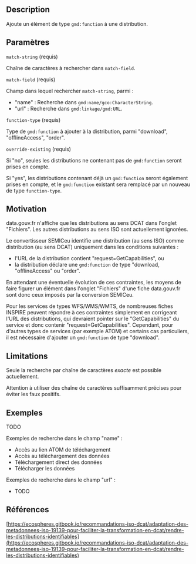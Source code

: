 ## Description

Ajoute un élément de type `gmd:function` à une distribution.


## Paramètres

`match-string` (requis)

Chaîne de caractères à rechercher dans `match-field`.

`match-field` (requis)<br/>

Champ dans lequel rechercher `match-string`, parmi :

- "name" : Recherche dans `gmd:name/gco:CharacterString`.
- "url" : Recherche dans `gmd:linkage/gmd:URL`.

`function-type` (requis)

Type de `gmd:function` à ajouter à la distribution, parmi "download", "offlineAccess", "order".

`override-existing` (requis)

Si "no", seules les distributions ne contenant pas de `gmd:function` seront prises en compte.

Si "yes", les distributions contenant déjà un `gmd:function` seront également prises en compte, et le `gmd:function` existant sera remplacé par un nouveau de type `function-type`.


## Motivation

data.gouv.fr n'affiche que les distributions au sens DCAT dans l'onglet "Fichiers".
Les autres distributions au sens ISO sont actuellement ignorées.

Le convertisseur SEMICeu identifie une distribution (au sens ISO) comme distribution (au sens DCAT) uniquement dans les conditions suivantes : 

- l'URL de la distribution contient "request=GetCapabilities", ou
- la distribution déclare une `gmd:function` de type "download, "offlineAccess" ou "order".

En attendant une éventuelle évolution de ces contraintes, les moyens de faire figurer un élément dans l'onglet "Fichiers" d'une fiche data.gouv.fr sont donc ceux imposés par la conversion SEMICeu.

Pour les services de types WFS/WMS/WMTS, de nombreuses fiches INSPIRE peuvent répondre à ces contraintes simplement en corrigeant l'URL des distributions, qui devraient pointer sur le "GetCapabilities" du service et donc contenir "request=GetCapabilities".
Cependant, pour d'autres types de services (par exemple ATOM) et certains cas particuliers, il est nécessaire d'ajouter un `gmd:function` de type "download".


## Limitations

Seule la recherche par chaîne de caractères *exacte* est possible actuellement.

Attention à utiliser des chaîne de caractères suffisamment précises pour éviter les faux positifs.


## Exemples

TODO

Exemples de recherche dans le champ "name" : 

- Accès au lien ATOM de téléchargement
- Accès au téléchargement des données
- Téléchargement direct des données
- Télécharger les données

Exemples de recherche dans le champ "url" :

- TODO


## Références

[https://ecospheres.gitbook.io/recommandations-iso-dcat/adaptation-des-metadonnees-iso-19139-pour-faciliter-la-transformation-en-dcat/rendre-les-distributions-identifiables](https://ecospheres.gitbook.io/recommandations-iso-dcat/adaptation-des-metadonnees-iso-19139-pour-faciliter-la-transformation-en-dcat/rendre-les-distributions-identifiables)


